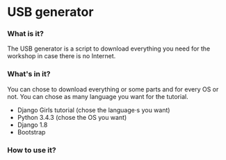 USB generator
==========

### What is it?

The USB generator is a script to download everything you need for the workshop in case there is no Internet.

### What's in it?

You can chose to download everything or some parts and for every OS or not. You can chose as many language you want for the tutorial.

- Django Girls tutorial (chose the language⋅s you want)
- Python 3.4.3 (chose the OS you want)
- Django 1.8
- Bootstrap

### How to use it?